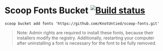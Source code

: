 # Scoop Fonts Bucket [![Build status](https://ci.appveyor.com/api/projects/status/yr5c1jxxkn7yeqdh?svg=true)](https://ci.appveyor.com/project/KnotUntied/scoop-fonts)

`scoop bucket add fonts 'https://github.com/KnotUntied/scoop-fonts.git'`

> Note: Admin rights are required to install these fonts, because their installers modify the registry. Additionally, restarting your computer after uninstalling a font is necessary for the font to be fully removed.
